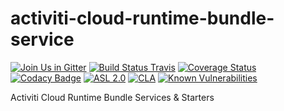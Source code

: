 # activiti-cloud-runtime-bundle-service

[![Join Us in Gitter](https://badges.gitter.im/Activiti/Activiti7.svg)](https://gitter.im/Activiti/Activiti7?utm_source=badge&utm_medium=badge&utm_campaign=pr-badge&utm_content=badge)
[![Build Status Travis](https://travis-ci.org/Activiti/activiti-cloud-runtime-bundle-service.svg?branch=master)](https://travis-ci.org/Activiti/activiti-cloud-runtime-bundle-service)
[![Coverage Status](http://img.shields.io/codecov/c/github/Activiti/activiti-cloud-runtime-bundle-service/master.svg?maxAge=86400)](https://codecov.io/gh/Activiti/activiti-cloud-runtime-bundle-service)
[![Codacy Badge](https://api.codacy.com/project/badge/Grade/6f4b834c5b8b4f37bfe2817ac4a15d94)](https://www.codacy.com/app/Activiti/activiti-cloud-runtime-bundle-service?utm_source=github.com&amp;utm_medium=referral&amp;utm_content=Activiti/activiti-cloud-runtime-bundle-service&amp;utm_campaign=Badge_Grade)
[![ASL 2.0](https://img.shields.io/hexpm/l/plug.svg)](https://github.com/Activiti/activiti-cloud-runtime-bundle-service/blob/master/LICENSE.txt)
[![CLA](https://cla-assistant.io/readme/badge/Activiti/activiti-cloud-runtime-bundle-service)](https://cla-assistant.io/Activiti/activiti-cloud-runtime-bundle-service)
[![Known Vulnerabilities](https://snyk.io/test/github/Activiti/activiti-cloud-runtime-bundle-service/badge.svg)](https://snyk.io/test/github/Activiti/activiti-cloud-runtime-bundle-service)

Activiti Cloud Runtime Bundle Services &amp; Starters
